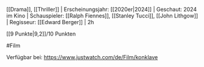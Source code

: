 
[[Drama]], [[Thriller]] | Erscheinungsjahr: [[2020er|2024]] | Geschaut: 2024 im Kino | Schauspieler: [[Ralph Fiennes]], [[Stanley Tucci]], [[John Lithgow]] | Regisseur: [[Edward Berger]] | 2h

[[9 Punkte|9,2]]/10 Punkten


#Film

Verfügbar bei: https://www.justwatch.com/de/Film/konklave